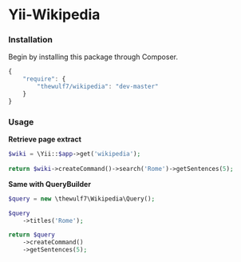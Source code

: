 # Yii-Wikipedia

### Installation

Begin by installing this package through Composer.

```js
{
    "require": {
        "thewulf7/wikipedia": "dev-master"
    }
}
```

### Usage

**Retrieve page extract**

```php
$wiki = \Yii::$app->get('wikipedia');
    
return $wiki->createCommand()->search('Rome')->getSentences(5);
```

**Same with QueryBuilder**

```php
$query = new \thewulf7\Wikipedia\Query();

$query
    ->titles('Rome');

return $query
    ->createCommand()
    ->getSentences(5);
```
     
